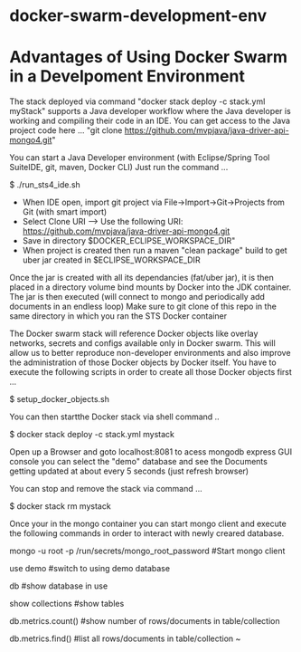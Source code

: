 # docker-swarm-development-env
Advantages of Using Docker Swarm in a Develpoment Environment
==============================================================

The stack deployed via command "docker stack deploy -c stack.yml myStack" supports
a Java developer workflow where the Java developer is working and compiling their code
in an IDE. You can get access to the Java project code here ...
"git clone https://github.com/mvpjava/java-driver-api-mongo4.git"

You can start a Java Developer environment (with Eclipse/Spring Tool SuiteIDE, git, maven, Docker CLI)
Just run the command ...

$ ./run_sts4_ide.sh

- When IDE open, import git project via File->Import->Git->Projects from Git (with smart import)
- Select Clone URI --> Use the following URI: https://github.com/mvpjava/java-driver-api-mongo4.git
- Save in directory $DOCKER_ECLIPSE_WORKSPACE_DIR"
- When project is created then run a maven "clean package" build to get uber jar created in $ECLIPSE_WORKSPACE_DIR


Once the jar is created with all its dependancies (fat/uber jar), it is then
placed in a directory volume bind mounts by Docker into the JDK container.
The jar is then executed (will connect to mongo and periodically add documents in an endless loop)
Make sure to git clone of this repo in the same directory in which you ran the STS Docker container

The Docker swarm stack will reference Docker objects like overlay networks, secrets and configs
available only in Docker swarm. This will allow us to better reproduce non-developer environments and also improve the
administration of those Docker objects by Docker itself. You have to execute the following
scripts in order to create all those Docker objects first ...

$ setup_docker_objects.sh

You can then startthe Docker stack via shell command ..

$ docker stack deploy -c stack.yml mystack

Open up a Browser and goto localhost:8081 to acess mongodb express GUI console
you can select the "demo" database and see the Documents getting updated at about 
every 5 seconds (just refresh browser)

You can stop and remove the stack via command ...

$ docker stack rm mystack

Once your in the mongo container you can start mongo client and 
execute the following commands in order to interact with newly 
creared database.

mongo  -u root -p /run/secrets/mongo_root_password    #Start mongo client

use demo              #switch to using demo database

db                    #show database in use

show collections      #show tables

db.metrics.count()   #show number of rows/documents in table/collection

db.metrics.find()   #list all rows/documents in table/collection
~                              
